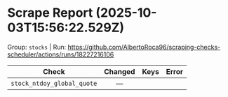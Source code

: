 # Scrape Report (2025-10-03T15:56:22.529Z)

Group: `stocks`  |  Run: https://github.com/AlbertoRoca96/scraping-checks-scheduler/actions/runs/18227216106

| Check | Changed | Keys | Error |
|---|:---:|:--|:--|
| `stock_ntdoy_global_quote` | — |  |  |
